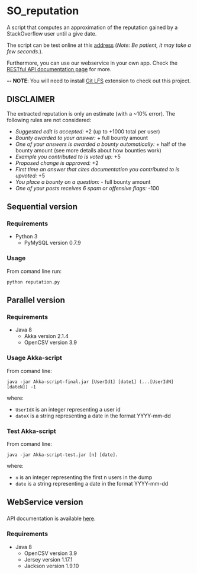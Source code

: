 # SO_reputation

A script that computes an approximation of the reputation gained by a StackOverflow user until a give date.

The script can be test online at this [address](http://ugres.di.uniba.it:9090/StackOverflowClient/StackOverflowReputation.jsp) (*Note: Be patient, it may take a few seconds.*).

Furthermore, you can use our webservice in your own app. Check the [RESTful API documentation page](https://github.com/collab-uniba/SO_reputation/wiki/RESTful-API-Doc) for more.

**-- NOTE**: You will need to install [Git LFS](https://git-lfs.github.com) extension to check out this project.

## DISCLAIMER

The extracted reputation is only an estimate (with a ~10% error). The following rules are not considered:

*   _Suggested edit is accepted:_ +2 (up to +1000 total per user)
*   _Bounty awarded to your answer:_ + full bounty amount
*   _One of your answers is awarded a bounty automatically:_ + half of the bounty amount (see more details about how bounties work)
*   _Example you contributed to is voted up:_ +5
*   _Proposed change is approved:_ +2
*   _First time an answer that cites documentation you contributed to is upvoted:_ +5
*   _You place a bounty on a question:_ - full bounty amount
*   _One of your posts receives 6 spam or offensive flags:_ -100

## Sequential version 

### Requirements  
*	Python 3	
	* PyMySQL version 0.7.9
	
### Usage
From comand line run:
```
python reputation.py
```

## Parallel version 

### Requirements
*	Java 8
	* Akka version 2.1.4
	* OpenCSV version 3.9

### Usage Akka-script
From comand line: 
```
java -jar Akka-script-final.jar [UserId1] [date1] (...[UserIdN] [dateN]) -1 
```
where:
* `UserIdX` is an integer representing a user id
* `dateX` is a string representing a date in the format YYYY-mm-dd

### Test Akka-script
From comand line:
```
java -jar Akka-script-test.jar [n] [date].
```
where:
* `n` is an integer representing the first n users in the dump
* `date` is a string representing a date in the format YYYY-mm-dd

## WebService version

###
API documentation is available [here](https://github.com/collab-uniba/SO_reputation/wiki/RESTful-API-Doc).

### Requirements
*	Java 8
	* OpenCSV version 3.9
	* Jersey version 1.17.1
	* Jackson version 1.9.10

 

